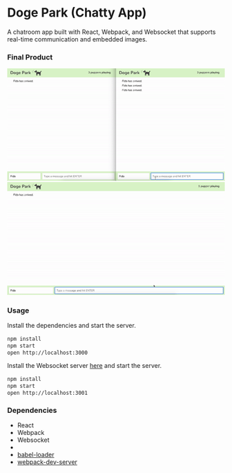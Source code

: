 Doge Park (Chatty App)
=====================

A chatroom app built with React, Webpack, and Websocket that supports real-time communication and embedded images.

### Final Product

!["Demoing multiple users entering and leaving."](https://github.com/alarryant/chatty-app/blob/master/build/DogeParkDemo.gif)
!["Posting image links in chat"](https://github.com/alarryant/chatty-app/blob/master/build/PostMedia.gif)

### Usage

Install the dependencies and start the server.

```
npm install
npm start
open http://localhost:3000
```

Install the Websocket server [here](https://github.com/alarryant/chatty-app-server) and start the server.

```
npm install
npm start
open http://localhost:3001
```

### Dependencies

* React
* Webpack
* Websocket
*
* [babel-loader](https://github.com/babel/babel-loader)
* [webpack-dev-server](https://github.com/webpack/webpack-dev-server)
